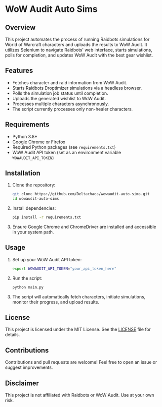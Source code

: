 # WoW Audit Auto Sims

## Overview
This project automates the process of running Raidbots simulations for World of Warcraft characters and uploads the results to WoW Audit. It utilizes Selenium to navigate Raidbots' web interface, starts simulations, polls for completion, and updates WoW Audit with the best gear wishlist.

## Features
- Fetches character and raid information from WoW Audit.
- Starts Raidbots Droptimizer simulations via a headless browser.
- Polls the simulation job status until completion.
- Uploads the generated wishlist to WoW Audit.
- Processes multiple characters asynchronously.
- The script currently processes only non-healer characters.

## Requirements
- Python 3.8+
- Google Chrome or Firefox
- Required Python packages (see `requirements.txt`)
- WoW Audit API token (set as an environment variable `WOWAUDIT_API_TOKEN`)

## Installation
1. Clone the repository:
   ```sh
   git clone https://github.com/Deltachaos/wowaudit-auto-sims.git
   cd wowaudit-auto-sims
   ```
2. Install dependencies:
   ```sh
   pip install -r requirements.txt
   ```
3. Ensure Google Chrome and ChromeDriver are installed and accessible in your system path.

## Usage
1. Set up your WoW Audit API token:
   ```sh
   export WOWAUDIT_API_TOKEN="your_api_token_here"
   ```
2. Run the script:
   ```sh
   python main.py
   ```
3. The script will automatically fetch characters, initiate simulations, monitor their progress, and upload results.

## License
This project is licensed under the MIT License. See the [LICENSE](LICENSE) file for details.

## Contributions
Contributions and pull requests are welcome! Feel free to open an issue or suggest improvements.

## Disclaimer
This project is not affiliated with Raidbots or WoW Audit. Use at your own risk.

